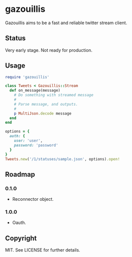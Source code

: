 # gazouillis

Gazouillis aims to be a fast and reliable twitter stream client.

## Status

Very early stage. Not ready for production.

## Usage

``` ruby
require 'gazouillis'

class Tweets < Gazouillis::Stream
  def on_message(message)
    # Do something with streamed message
    #
    # Parse message, and outputs.
    #
    p MultiJson.decode message
  end
end

options = {
  auth: {
    user: 'user',
    password: 'password'
  }
}
Tweets.new('/1/statuses/sample.json', options).open!
```

## Roadmap

### 0.1.0

  * Reconnector object.

### 1.0.0

  * Oauth.

## Copyright

MIT. See LICENSE for further details.
